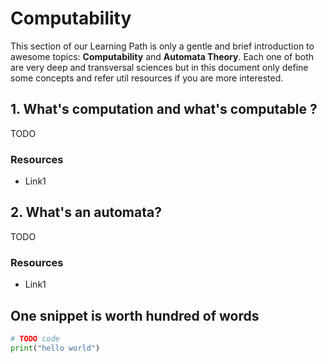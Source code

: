 # Computability

This section of our Learning Path is only a gentle and brief introduction to awesome topics: **Computability** and **Automata Theory**. Each one of both are very deep and transversal sciences but in this document only define some concepts and refer util resources if you are more interested.

## 1. What's computation and what's  computable ?

TODO

### Resources

* Link1



## 2. What's an automata?

TODO



### Resources

* Link1



## One snippet is worth hundred of words

```python
# TODO code
print("hello world")
```

